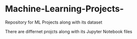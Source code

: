 # Machine-Learning-Projects-
Repository for ML Projects along with its dataset

There are differnet projcts along with its Jupyter Notebook files  
